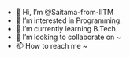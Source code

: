 - 👋 Hi, I’m @Saitama-from-IITM
- 👀 I’m interested in Programming.
- 🌱 I’m currently learning B.Tech.
- 💞️ I’m looking to collaborate on ~
- 📫 How to reach me ~

<!---
Sitama-from-IITM/Sitama-from-IITM is a ✨ special ✨ repository because its `README.md` (this file) appears on your GitHub profile.
You can click the Preview link to take a look at your changes.
--->
